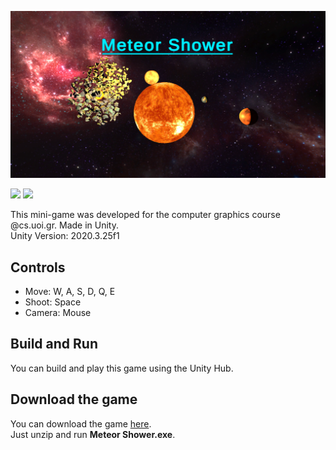 ![MeteorShower](https://github.com/PetrosKarampas/MeteorShower/blob/main/Assets/Images/MeteorShower.png)

![](https://github.com/PetrosKarampas/MeteorShower/blob/main/Assets/Images/gif.gif)
![](https://github.com/PetrosKarampas/MeteorShower/blob/main/Assets/Images/gif1.gif)

This mini-game was developed for the computer graphics course @cs.uoi.gr. Made in Unity.<br />
Unity Version: 2020.3.25f1
## Controls
- Move: W, A, S, D, Q, E
- Shoot: Space
- Camera: Mouse
## Build and Run
You can build and play this game using the Unity Hub. 
## Download the game
You can download the game [here](https://github.com/PetrosKarampas/MeteorShower/releases/download/v1.0.0/MeteorShowerBuild.zip).<br />
Just unzip and run **Meteor Shower.exe**.
